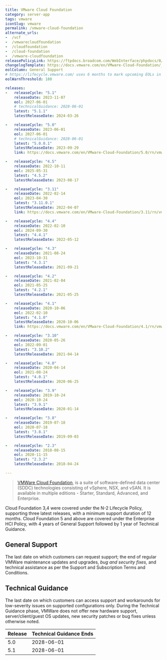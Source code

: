 ```yaml
---
title: VMware Cloud Foundation
category: server-app
tags: vmware
iconSlug: vmware
permalink: /vmware-cloud-foundation
alternate_urls:
-  /vcf
-  /vmwarecloudfoundation
-  /cloudfoundation
-  /cloud-foundation
-  /vmware-cloudfoundation
releasePolicyLink: https://ftpdocs.broadcom.com/WebInterface/phpdocs/0/MSPSaccount/COMPAT/AllProdDates.HTML
changelogTemplate: https://docs.vmware.com/en/VMware-Cloud-Foundation/__LATEST__/rn/vmware-cloud-foundation-{{"__LATEST__" | remove:'.'}}-release-notes/index.html
eolColumn: General Support
# https://lifecycle.vmware.com/ uses 6 months to mark upcoming EOLs in "red"
eolWarnThreshold: 180

releases:
-   releaseCycle: "5.1"
    releaseDate: 2023-11-07
    eol: 2027-06-01
    # technicalGuidance: 2028-06-01
    latest: "5.1.1"
    latestReleaseDate: 2024-03-26

-   releaseCycle: "5.0"
    releaseDate: 2023-06-01
    eol: 2027-06-01
    # technicalGuidance: 2028-06-01
    latest: "5.0.0.1"
    latestReleaseDate: 2023-09-29
    link: https://docs.vmware.com/en/VMware-Cloud-Foundation/5.0/rn/vmware-cloud-foundation-50-release-notes/index.html

-   releaseCycle: "4.5"
    releaseDate: 2022-10-11
    eol: 2025-05-31
    latest: "4.5.2"
    latestReleaseDate: 2023-08-17

-   releaseCycle: "3.11"
    releaseDate: 2022-02-14
    eol: 2023-04-30
    latest: "3.11.0.1"
    latestReleaseDate: 2022-04-07
    link: https://docs.vmware.com/en/VMware-Cloud-Foundation/3.11/rn/vmware-cloud-foundation-311-release-notes/index.html

-   releaseCycle: "4.4"
    releaseDate: 2022-02-10
    eol: 2024-09-30
    latest: "4.4.1"
    latestReleaseDate: 2022-05-12

-   releaseCycle: "4.3"
    releaseDate: 2021-08-24
    eol: 2023-10-31
    latest: "4.3.1"
    latestReleaseDate: 2021-09-21

-   releaseCycle: "4.2"
    releaseDate: 2021-02-04
    eol: 2021-05-25
    latest: "4.2.1"
    latestReleaseDate: 2021-05-25

-   releaseCycle: "4.1"
    releaseDate: 2020-10-06
    eol: 2022-02-10
    latest: "4.1.0"
    latestReleaseDate: 2020-10-06
    link: https://docs.vmware.com/en/VMware-Cloud-Foundation/4.1/rn/vmware-cloud-foundation-41-release-notes/index.html

-   releaseCycle: "3.10"
    releaseDate: 2020-05-26
    eol: 2022-09-01
    latest: "3.10.2"
    latestReleaseDate: 2021-04-14

-   releaseCycle: "4.0"
    releaseDate: 2020-04-14
    eol: 2021-08-24
    latest: "4.0.1"
    latestReleaseDate: 2020-06-25

-   releaseCycle: "3.9"
    releaseDate: 2019-10-24
    eol: 2020-10-24
    latest: "3.9.1"
    latestReleaseDate: 2020-01-14

-   releaseCycle: "3.8"
    releaseDate: 2019-07-18
    eol: 2020-07-18
    latest: "3.8.1"
    latestReleaseDate: 2019-09-03

-   releaseCycle: "2.3"
    releaseDate: 2018-08-15
    eol: 2020-11-15
    latest: "2.3.2"
    latestReleaseDate: 2018-04-24

---
```


> [VMWare Cloud Foundation](https://www.vmware.com/products/cloud-foundation.html), is a suite of
> software-defined data center (SDDC) technologies consisting of vSphere, NSX, and vSAN. It is
> available in multiple editions - Starter, Standard, Advanced, and Enterprise.

Cloud Foundation 3,4 were covered under the N-2 Lifecycle Policy,
supporting three latest releases, with a minimum support duration of 12 months.
Cloud Foundation 5 and above are covered under the Enterprise HCI Policy,
with 4 years of General Support followed by 1 year of Technical Guidance.

## General Support

The last date on which customers can request support; the end of regular VMWare maintenance updates
and upgrades, _bug and security fixes,_ and technical assistance as per the Support and
Subscription Terms and Conditions.

## Technical Guidance

The last date on which customers can access support and workarounds for low-severity issues on
supported configurations only. During the Technical Guidance phase, VMWare does not offer new
hardware support, server/client/guest OS updates, new security patches or bug fixes unless
otherwise noted.

| Release | Technical Guidance Ends |
|---------|-------------------------|
| 5.0     | 2028-06-01              |
| 5.1     | 2028-06-01              |
